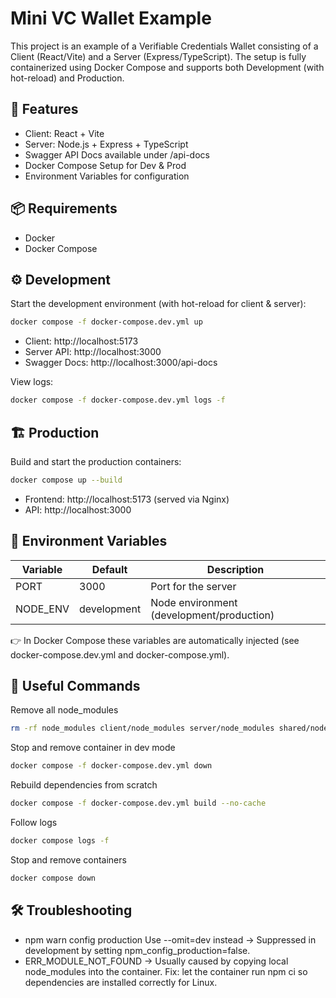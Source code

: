 # Mini VC Wallet Example

This project is an example of a Verifiable Credentials Wallet consisting of a Client (React/Vite) and a Server (Express/TypeScript).
The setup is fully containerized using Docker Compose and supports both Development (with hot-reload) and Production.

## 🚀 Features

- Client: React + Vite
- Server: Node.js + Express + TypeScript
- Swagger API Docs available under /api-docs
- Docker Compose Setup for Dev & Prod
- Environment Variables for configuration

## 📦 Requirements

- Docker
- Docker Compose

## ⚙️ Development

Start the development environment (with hot-reload for client & server):

```bash
docker compose -f docker-compose.dev.yml up
```

- Client: http://localhost:5173
- Server API: http://localhost:3000
- Swagger Docs: http://localhost:3000/api-docs

View logs:

```bash
docker compose -f docker-compose.dev.yml logs -f
```

## 🏗️ Production

Build and start the production containers:

```bash
docker compose up --build
```

- Frontend: http://localhost:5173 (served via Nginx)
- API: http://localhost:3000

## 🔑 Environment Variables

| Variable | Default     | Description                               |
| -------- | ----------- | ----------------------------------------- |
| PORT     | 3000        | Port for the server                       |
| NODE_ENV | development | Node environment (development/production) |

👉 In Docker Compose these variables are automatically injected (see docker-compose.dev.yml and docker-compose.yml).

## 📜 Useful Commands

Remove all node_modules

```bash
rm -rf node_modules client/node_modules server/node_modules shared/node_modules
```

Stop and remove container in dev mode

```bash
docker compose -f docker-compose.dev.yml down
```

Rebuild dependencies from scratch

```bash
docker compose -f docker-compose.dev.yml build --no-cache
```

Follow logs

```bash
docker compose logs -f
```

Stop and remove containers

```bash
docker compose down
```

## 🛠️ Troubleshooting

- npm warn config production Use --omit=dev instead
  → Suppressed in development by setting npm_config_production=false.
- ERR_MODULE_NOT_FOUND
  → Usually caused by copying local node_modules into the container.
  Fix: let the container run npm ci so dependencies are installed correctly for Linux.
